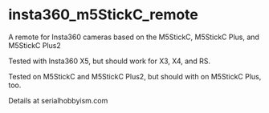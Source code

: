 # insta360_m5StickC_remote
A remote for Insta360 cameras based on the M5StickC, M5StickC Plus, and M5StickC Plus2

Tested with Insta360 X5, but should work for X3, X4, and RS.

Tested on M5StickC and M5StickC Plus2, but should with on M5StickC Plus, too.

Details at serialhobbyism.com
